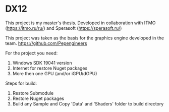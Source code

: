# DX12

This project is my master's thesis. Developed in collaboration with ITMO (https://itmo.ru/ru/) and Sperasoft (https://sperasoft.ru/)

This project was taken as the basis for the graphics engine developed in the team. https://github.com/Pepengineers

For the project you need:
 1. Windows SDK 19041 version
 2. Internet for restore Nuget packages
 3. More then one GPU (and/or iGPU/dGPU)
 
Steps for build:
  1. Restore Submodule
  2. Restore Nuget packages
  3. Build any Sample and Copy 'Data' and 'Shaders' folder to build directory
